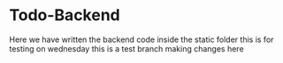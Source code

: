 # Todo-Backend

Here we have written the backend code inside the static folder
this is for testing on wednesday
this is a test branch
making changes here 
